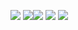 ![](http://github-profile-summary-cards.vercel.app/api/cards/profile-details?username=AndreyTsivis&theme=nord_dark)
![](http://github-profile-summary-cards.vercel.app/api/cards/most-commit-language?username=AndreyTsivis&theme=nord_dark)![](http://github-profile-summary-cards.vercel.app/api/cards/repos-per-language?username=AndreyTsivis&theme=nord_dark) 
![](http://github-profile-summary-cards.vercel.app/api/cards/productive-time?username=AndreyTsivis&theme=nord_dark&utcOffset=3)   ![](http://github-profile-summary-cards.vercel.app/api/cards/stats?username=AndreyTsivis&theme=nord_dark) 
